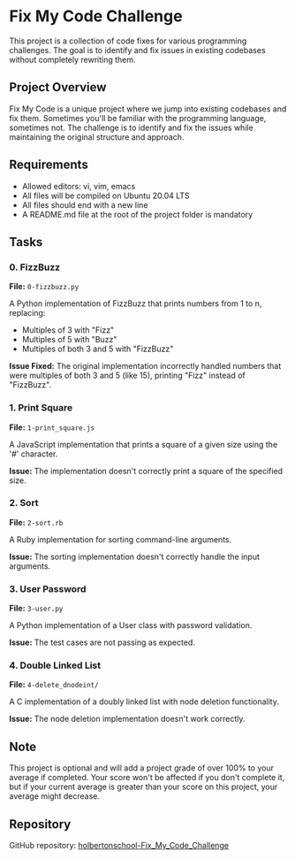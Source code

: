 # Fix My Code Challenge

This project is a collection of code fixes for various programming challenges. The goal is to identify and fix issues in existing codebases without completely rewriting them.

## Project Overview

Fix My Code is a unique project where we jump into existing codebases and fix them. Sometimes you'll be familiar with the programming language, sometimes not. The challenge is to identify and fix the issues while maintaining the original structure and approach.

## Requirements

- Allowed editors: vi, vim, emacs
- All files will be compiled on Ubuntu 20.04 LTS
- All files should end with a new line
- A README.md file at the root of the project folder is mandatory

## Tasks

### 0. FizzBuzz
**File:** `0-fizzbuzz.py`

A Python implementation of FizzBuzz that prints numbers from 1 to n, replacing:
- Multiples of 3 with "Fizz"
- Multiples of 5 with "Buzz"
- Multiples of both 3 and 5 with "FizzBuzz"

**Issue Fixed:** The original implementation incorrectly handled numbers that were multiples of both 3 and 5 (like 15), printing "Fizz" instead of "FizzBuzz".

### 1. Print Square
**File:** `1-print_square.js`

A JavaScript implementation that prints a square of a given size using the '#' character.

**Issue:** The implementation doesn't correctly print a square of the specified size.

### 2. Sort
**File:** `2-sort.rb`

A Ruby implementation for sorting command-line arguments.

**Issue:** The sorting implementation doesn't correctly handle the input arguments.

### 3. User Password
**File:** `3-user.py`

A Python implementation of a User class with password validation.

**Issue:** The test cases are not passing as expected.

### 4. Double Linked List
**File:** `4-delete_dnodeint/`

A C implementation of a doubly linked list with node deletion functionality.

**Issue:** The node deletion implementation doesn't work correctly.

## Note

This project is optional and will add a project grade of over 100% to your average if completed. Your score won't be affected if you don't complete it, but if your current average is greater than your score on this project, your average might decrease.

## Repository

GitHub repository: [holbertonschool-Fix_My_Code_Challenge](https://github.com/holbertonschool/Fix_My_Code_Challenge) 